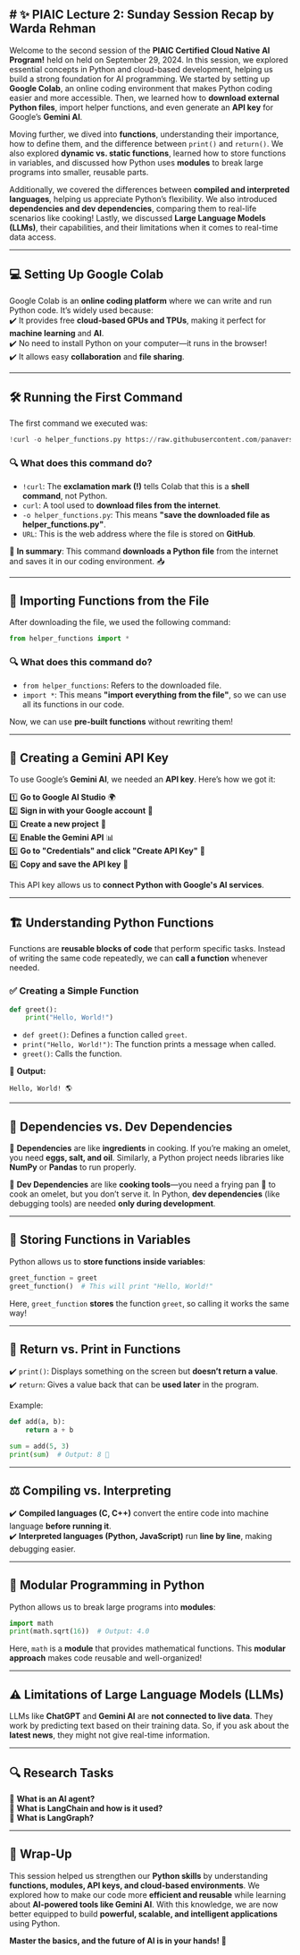 ## # ✨ PIAIC Lecture 2: Sunday Session Recap by Warda Rehman
Welcome to the second session of the **PIAIC Certified Cloud Native AI Program!** held on held on September 29, 2024. 
In this session, we explored essential concepts in Python and cloud-based development, helping us build a strong foundation for AI programming. We started by setting up **Google Colab**, an online coding environment that makes Python coding easier and more accessible. Then, we learned how to **download external Python files**, import helper functions, and even generate an **API key** for Google’s **Gemini AI**.  

Moving further, we dived into **functions**, understanding their importance, how to define them, and the difference between `print()` and `return()`. We also explored **dynamic vs. static functions**, learned how to store functions in variables, and discussed how Python uses **modules** to break large programs into smaller, reusable parts.  

Additionally, we covered the differences between **compiled and interpreted languages**, helping us appreciate Python’s flexibility. We also introduced **dependencies and dev dependencies**, comparing them to real-life scenarios like cooking! Lastly, we discussed **Large Language Models (LLMs)**, their capabilities, and their limitations when it comes to real-time data access.  

---

## 💻 Setting Up Google Colab  

Google Colab is an **online coding platform** where we can write and run Python code. It’s widely used because:  
✔️ It provides free **cloud-based GPUs and TPUs**, making it perfect for **machine learning** and **AI**.  
✔️ No need to install Python on your computer—it runs in the browser!  
✔️ It allows easy **collaboration** and **file sharing**.  

---

## 🛠️ Running the First Command  

The first command we executed was:  

```python
!curl -o helper_functions.py https://raw.githubusercontent.com/panaversity/learn-cloud-native-modern-ai-python/main/07_natural_language_programming/02_ai_python_for_beginners/course1_basics/Lesson_9/helper_functions.py
```  

### 🔍 What does this command do?  
- `!curl`: The **exclamation mark (!)** tells Colab that this is a **shell command**, not Python.  
- `curl`: A tool used to **download files from the internet**.  
- `-o helper_functions.py`: This means **"save the downloaded file as helper_functions.py"**.  
- `URL`: This is the web address where the file is stored on **GitHub**.  

🔹 **In summary**: This command **downloads a Python file** from the internet and saves it in our coding environment. 📥  

---

## 🧩 Importing Functions from the File  

After downloading the file, we used the following command:  

```python
from helper_functions import *
```  

### 🔍 What does this command do?  
- `from helper_functions`: Refers to the downloaded file.  
- `import *`: This means **"import everything from the file"**, so we can use all its functions in our code.  

Now, we can use **pre-built functions** without rewriting them!  

---

## 🔑 Creating a Gemini API Key  

To use Google’s **Gemini AI**, we needed an **API key**. Here’s how we got it:  

1️⃣ **Go to Google AI Studio** 🌍  
2️⃣ **Sign in with your Google account** 🔐  
3️⃣ **Create a new project** 🚧  
4️⃣ **Enable the Gemini API** 📊  
5️⃣ **Go to "Credentials" and click "Create API Key"** 🔑  
6️⃣ **Copy and save the API key** 📝  

This API key allows us to **connect Python with Google's AI services**.  

---

## 🏗️ Understanding Python Functions  

Functions are **reusable blocks of code** that perform specific tasks. Instead of writing the same code repeatedly, we can **call a function** whenever needed.  

### ✅ Creating a Simple Function  

```python
def greet():
    print("Hello, World!")
```  

- `def greet()`: Defines a function called `greet`.  
- `print("Hello, World!")`: The function prints a message when called.  
- `greet()`: Calls the function.  

📌 **Output:**  

```
Hello, World! 🌎
```  

---

## 🥚 Dependencies vs. Dev Dependencies  

🔹 **Dependencies** are like **ingredients** in cooking. If you’re making an omelet, you need **eggs, salt, and oil**. Similarly, a Python project needs libraries like **NumPy** or **Pandas** to run properly.  

🔹 **Dev Dependencies** are like **cooking tools**—you need a frying pan 🥘 to cook an omelet, but you don’t serve it. In Python, **dev dependencies** (like debugging tools) are needed **only during development**.  

---

## 🔁 Storing Functions in Variables  

Python allows us to **store functions inside variables**:  

```python
greet_function = greet
greet_function()  # This will print "Hello, World!"
```  

Here, `greet_function` **stores** the function `greet`, so calling it works the same way!  

---

## 🔄 Return vs. Print in Functions  

✔️ `print()`: Displays something on the screen but **doesn’t return a value**.  
✔️ `return`: Gives a value back that can be **used later** in the program.  

Example:  

```python
def add(a, b):
    return a + b

sum = add(5, 3)
print(sum)  # Output: 8 🎯
```  

---

## ⚖️ Compiling vs. Interpreting  

✔️ **Compiled languages (C, C++)** convert the entire code into machine language **before running it**.  
✔️ **Interpreted languages (Python, JavaScript)** run **line by line**, making debugging easier.  

---

## 🧩 Modular Programming in Python  

Python allows us to break large programs into **modules**:  

```python
import math
print(math.sqrt(16))  # Output: 4.0
```  

Here, `math` is a **module** that provides mathematical functions. This **modular approach** makes code reusable and well-organized!  

---

## ⚠️ Limitations of Large Language Models (LLMs)  

LLMs like **ChatGPT** and **Gemini AI** are **not connected to live data**. They work by predicting text based on their training data. So, if you ask about the **latest news**, they might not give real-time information.  

---

## 🔍 Research Tasks  

📌 **What is an AI agent?**  
📌 **What is LangChain and how is it used?**  
📌 **What is LangGraph?**  

---

## 🎯 Wrap-Up  

This session helped us strengthen our **Python skills** by understanding **functions, modules, API keys, and cloud-based environments**. We explored how to make our code more **efficient and reusable** while learning about **AI-powered tools like Gemini AI**. With this knowledge, we are now better equipped to build **powerful, scalable, and intelligent applications** using Python.  

**Master the basics, and the future of AI is in your hands! 🚀**  
